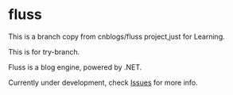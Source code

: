 # fluss
This is a branch copy from cnblogs/fluss project,just for Learning.

This is for try-branch.

Fluss is a blog engine, powered by .NET.

Currently under development, check [Issues](https://github.com/cnblogs/fluss/issues) for more info.
